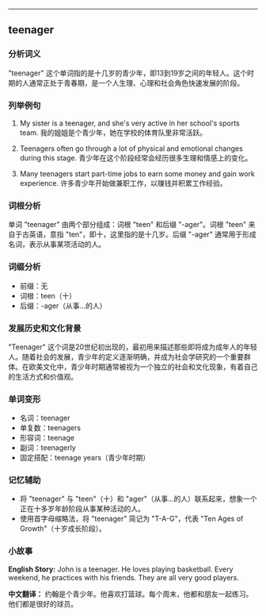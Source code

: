
---------------
## teenager
### 分析词义
"teenager" 这个单词指的是十几岁的青少年，即13到19岁之间的年轻人。这个时期的人通常正处于青春期，是一个人生理、心理和社会角色快速发展的阶段。

### 列举例句
1. My sister is a teenager, and she's very active in her school's sports team.
   我的姐姐是个青少年，她在学校的体育队里非常活跃。

2. Teenagers often go through a lot of physical and emotional changes during this stage.
   青少年在这个阶段经常会经历很多生理和情感上的变化。

3. Many teenagers start part-time jobs to earn some money and gain work experience.
   许多青少年开始做兼职工作，以赚钱并积累工作经验。

### 词根分析
单词 "teenager" 由两个部分组成：词根 "teen" 和后缀 "-ager"。词根 "teen" 来自于古英语，意指 "ten"，即十，这里指的是十几岁。后缀 "-ager" 通常用于形成名词，表示从事某项活动的人。

### 词缀分析
- 前缀：无
- 词根：teen（十）
- 后缀：-ager（从事...的人）

### 发展历史和文化背景
"Teenager" 这个词是20世纪初出现的，最初用来描述那些即将成为成年人的年轻人。随着社会的发展，青少年的定义逐渐明确，并成为社会学研究的一个重要群体。在欧美文化中，青少年时期通常被视为一个独立的社会和文化现象，有着自己的生活方式和价值观。

### 单词变形
- 名词：teenager
- 单复数：teenagers
- 形容词：teenage
- 副词：teenagerly
- 固定搭配：teenage years（青少年时期）

### 记忆辅助
- 将 "teenager" 与 "teen"（十）和 "ager"（从事...的人）联系起来，想象一个正在十多岁年龄阶段从事某种活动的人。
- 使用首字母缩略法，将 "teenager" 简记为 "T-A-G"，代表 "Ten Ages of Growth"（十岁成长阶段）。

### 小故事
**English Story:**
John is a teenager. He loves playing basketball. Every weekend, he practices with his friends. They are all very good players.

**中文翻译：**
约翰是个青少年。他喜欢打篮球。每个周末，他都和朋友一起练习。他们都是很好的球员。

